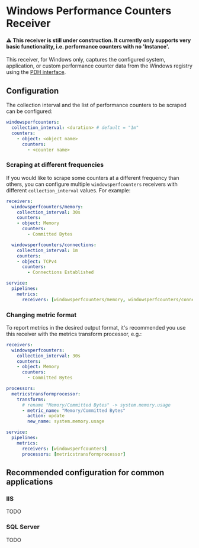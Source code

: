 # Windows Performance Counters Receiver

#### :warning: This receiver is still under construction. It currently only supports very basic functionality, i.e. performance counters with no 'Instance'.

This receiver, for Windows only, captures the configured system, application, or
custom performance counter data from the Windows registry using the [PDH
interface](https://docs.microsoft.com/en-us/windows/win32/perfctrs/using-the-pdh-functions-to-consume-counter-data).

## Configuration

The collection interval and the list of performance counters to be scraped can
be configured:

```yaml
windowsperfcounters:
  collection_interval: <duration> # default = "1m"
  counters:
    - object: <object name>
      counters:
        - <counter name>
```

### Scraping at different frequencies

If you would like to scrape some counters at a different frequency than others,
you can configure multiple `windowsperfcounters` receivers with different
`collection_interval` values. For example:

```yaml
receivers:
  windowsperfcounters/memory:
    collection_interval: 30s
    counters:
    - object: Memory
      counters:
        - Committed Bytes

  windowsperfcounters/connections:
    collection_interval: 1m
    counters:
    - object: TCPv4
      counters:
        - Connections Established

service:
  pipelines:
    metrics:
      receivers: [windowsperfcounters/memory, windowsperfcounters/connections]
```

### Changing metric format

To report metrics in the desired output format, it's recommended you use this
receiver with the metrics transform processor, e.g.:

```yaml
receivers:
  windowsperfcounters:
    collection_interval: 30s
    counters:
    - object: Memory
      counters:
        - Committed Bytes

processors:
  metricstransformprocessor:
    transforms:
      # rename "Memory/Committed Bytes" -> system.memory.usage
      - metric_name: "Memory/Committed Bytes"
        action: update
        new_name: system.memory.usage

service:
  pipelines:
    metrics:
      receivers: [windowsperfcounters]
      processors: [metricstransformprocessor]
```

## Recommended configuration for common applications

### IIS

TODO

### SQL Server

TODO
